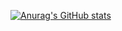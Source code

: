 [![Anurag's GitHub stats](https://github-readme-stats.vercel.app/api?username=Zhaikuku)](https://github.com/anuraghazra/github-readme-stats)
